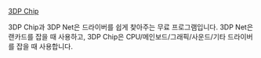 [3DP Chip](https://www.3dpchip.com/3dp/chip_down_kor.php)

3DP Chip과 3DP Net은 드라이버를 쉽게 찾아주는 무료 프로그램입니다. 3DP Net은 랜카드를 잡을 때 사용하고, 3DP Chip은 CPU/메인보드/그래픽/사운드/기타 드라이버를 잡을 때 사용합니다.
